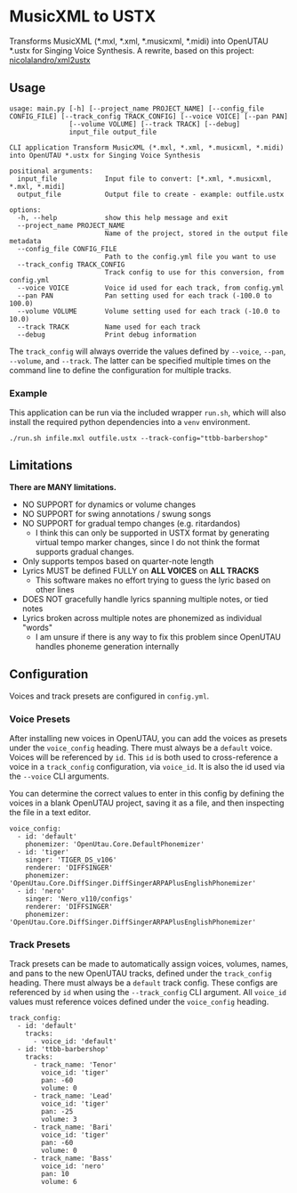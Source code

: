# MusicXML to USTX
Transforms MusicXML (*.mxl, *.xml, *.musicxml, *.midi) into OpenUTAU *.ustx for Singing Voice Synthesis. A rewrite, based on this project: [nicolalandro/xml2ustx](https://github.com/nicolalandro/xml2ustx)
## Usage
```
usage: main.py [-h] [--project_name PROJECT_NAME] [--config_file CONFIG_FILE] [--track_config TRACK_CONFIG] [--voice VOICE] [--pan PAN]
               [--volume VOLUME] [--track TRACK] [--debug]
               input_file output_file

CLI application Transform MusicXML (*.mxl, *.xml, *.musicxml, *.midi) into OpenUTAU *.ustx for Singing Voice Synthesis

positional arguments:
  input_file            Input file to convert: [*.xml, *.musicxml, *.mxl, *.midi]
  output_file           Output file to create - example: outfile.ustx

options:
  -h, --help            show this help message and exit
  --project_name PROJECT_NAME
                        Name of the project, stored in the output file metadata
  --config_file CONFIG_FILE
                        Path to the config.yml file you want to use
  --track_config TRACK_CONFIG
                        Track config to use for this conversion, from config.yml
  --voice VOICE         Voice id used for each track, from config.yml
  --pan PAN             Pan setting used for each track (-100.0 to 100.0)
  --volume VOLUME       Volume setting used for each track (-10.0 to 10.0)
  --track TRACK         Name used for each track
  --debug               Print debug information

```
The `track_config` will always override the values defined by `--voice`, `--pan`, `--volume`, and `--track`. The latter can be specified multiple times on the command line to define the configuration for multiple tracks.

### Example
This application can be run via the included wrapper `run.sh`, which will also install the required python dependencies into a `venv` environment.
```
./run.sh infile.mxl outfile.ustx --track-config="ttbb-barbershop"
```

## Limitations
**There are MANY limitations.**
- NO SUPPORT for dynamics or volume changes
- NO SUPPORT for swing annotations / swung songs
- NO SUPPORT for gradual tempo changes (e.g. ritardandos)
  - I think this can only be supported in USTX format by generating virtual tempo marker changes, since I do not think the format supports gradual changes. 
- Only supports tempos based on quarter-note length
- Lyrics MUST be defined FULLY on **ALL VOICES** on **ALL TRACKS**
  - This software makes no effort trying to guess the lyric based on other lines
- DOES NOT gracefully handle lyrics spanning multiple notes, or tied notes
- Lyrics broken across multiple notes are phonemized as individual "words"
  - I am unsure if there is any way to fix this problem since OpenUTAU handles phoneme generation internally

## Configuration
Voices and track presets are configured in `config.yml`. 

### Voice Presets
After installing new voices in OpenUTAU, you can add the voices as presets under the `voice_config` heading. There must always be a `default` voice. Voices will be referenced by `id`. This `id` is both used to cross-reference a voice in a `track_config` configuration, via `voice_id`. It is also the id used via the `--voice` CLI arguments.

You can determine the correct values to enter in this config by defining the voices in a blank OpenUTAU project, saving it as a file, and then inspecting the file in a text editor.

```
voice_config:
  - id: 'default'
    phonemizer: 'OpenUtau.Core.DefaultPhonemizer'
  - id: 'tiger'
    singer: 'TIGER_DS_v106'
    renderer: 'DIFFSINGER'
    phonemizer: 'OpenUtau.Core.DiffSinger.DiffSingerARPAPlusEnglishPhonemizer'
  - id: 'nero'
    singer: 'Nero_v110/configs'
    renderer: 'DIFFSINGER'
    phonemizer: 'OpenUtau.Core.DiffSinger.DiffSingerARPAPlusEnglishPhonemizer'
```

### Track Presets
Track presets can be made to automatically assign voices, volumes, names, and pans to the new OpenUTAU tracks, defined under the `track_config` heading. There must always be a `default` track config. These configs are referenced by `id` when using the `--track_config` CLI argument. All `voice_id` values must reference voices defined under the `voice_config` heading.

```
track_config:
  - id: 'default'
    tracks:
      - voice_id: 'default'
  - id: 'ttbb-barbershop'
    tracks:
      - track_name: 'Tenor'
        voice_id: 'tiger'
        pan: -60
        volume: 0
      - track_name: 'Lead'
        voice_id: 'tiger'
        pan: -25
        volume: 3
      - track_name: 'Bari'
        voice_id: 'tiger'
        pan: -60
        volume: 0
      - track_name: 'Bass'
        voice_id: 'nero'
        pan: 10
        volume: 6
```